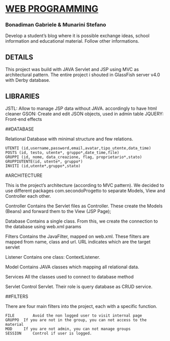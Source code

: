 # [WEB PROGRAMMING](http://georgeosddev.github.com/markdown-edit)
### Bonadiman Gabriele & Munarini Stefano


Develop a student’s blog where it is possible exchange ideas, school information and educational material. Follow other informations.


## DETAILS

This project was build with JAVA Servlet and JSP using MVC as architectural pattern. The entire project i shouted in GlassFish server v4.0 with Derby database.

## LIBRARIES

JSTL: Allow to manage JSP data without JAVA. accordingly to have html cleaner
GSON: Create and edit JSON objects, used in admin table
JQUERY: Front-end effects 


##DATABASE

Relational Database with minimal structure and few relations.

	UTENTI (id,username,password,email,avatar,tipo_utente,data_time)
	POSTS (id, testo, utente*, gruppo*,date_time,file)
	GRUPPI (id, nome, data_creazione, flag, proprietario*,stato)
	GRUPPIUTENTE(id, utente*, gruppo*)
	INVITI (id,utente*,gruppo*,stato)
	

#ARCHITECTURE

This is the project’s architecture (according to MVC pattern). We decided to use different packages com.secondoProgetto to separate Models, View and Controller each other.

Controller 
		Contains the Servlet files as Controller. These create the Models (Beans) and forward them to the View (JSP Page);

Database
		Contains a single class. From this, we create the connection to the database using  web.xml params

Filters
		Contains  the JavaFilter, mapped on web.xml. These filters are mapped from name, class and url. URL indicates which are the target servlet
		
Listener 
		Contains one class: ContextListener.

Model 
		Contains JAVA classes which mapping all relational data.

Services 
		All the classes used to connect to database method

Servlet 
		Control Servlet. Their role is query database as CRUD service.





##FILTERS

There are four main filters into the project, each with a specific function.

	FILE 		Avoid the non logged user to visit internal page
	GRUPPO	If you are not in the group, you can not access to the material
	MOD	 	If you are not admin, you can not manage groups
	SESSION 	Control if user is logged.
